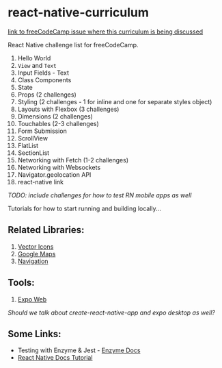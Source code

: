 # react-native-curriculum
[link to freeCodeCamp issue where this curriculum is being discussed](https://github.com/freeCodeCamp/freeCodeCamp/issues/14595)

React Native challenge list for freeCodeCamp.

1. Hello World
1. `View` and `Text`
1. Input Fields - Text
1. Class Components
1. State
1. Props (2 challenges)
1. Styling (2 challenges - 1 for inline and one for separate styles object)
1. Layouts with Flexbox (3 challenges)
1. Dimensions (2 challenges)
1. Touchables (2-3 challenges)
1. Form Submission
1. ScrollView
1. FlatList
1. SectionList
1. Networking with Fetch (1-2 challenges)
1. Networking with Websockets
1. Navigator.geolocation API
1. react-native link

*TODO: include challenges for how to test RN mobile apps as well*

Tutorials for how to start running and building locally...

## Related Libraries:

1. [Vector Icons](https://github.com/oblador/react-native-vector-icons)
1. [Google Maps](https://github.com/airbnb/react-native-maps)
1. [Navigation](https://github.com/wix/react-native-navigation)

## Tools:

1. [Expo Web](https://snack.expo.io/)

*Should we talk about create-react-native-app and expo desktop as well?*

## Some Links:

* Testing with Enzyme & Jest - [Enzyme Docs](http://airbnb.io/enzyme/docs/guides/react-native.html)
* [React Native Docs Tutorial](https://facebook.github.io/react-native/docs/tutorial.html)
